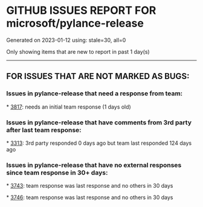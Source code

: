 
# GITHUB ISSUES REPORT FOR microsoft/pylance-release


Generated on 2023-01-12 using: stale=30, all=0


Only showing items that are new to report in past 1 day(s)


---

## FOR ISSUES THAT ARE NOT MARKED AS BUGS:


### Issues in pylance-release that need a response from team:


\* [3817](https://github.com/microsoft/pylance-release/issues/3817 "A small bug related to auto-complete or intellisense"): needs an initial team response (1 days old)

### Issues in pylance-release that have comments from 3rd party after last team response:


\* [3313](https://github.com/microsoft/pylance-release/issues/3313 "Module is not callable"): 3rd party responded 0 days ago but team last responded 124 days ago

### Issues in pylance-release that have no external responses since team response in 30+ days:


\* [3743](https://github.com/microsoft/pylance-release/issues/3743 "feature request: braces should auto-pair inside f-strings "): team response was last response and no others in 30 days

\* [3746](https://github.com/microsoft/pylance-release/issues/3746 "a numpy import is highlighted with a yellow squiggly, I suppose this may be a bug"): team response was last response and no others in 30 days
